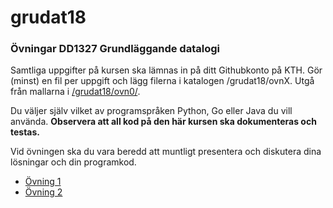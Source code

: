 # grudat18

### Övningar DD1327 Grundläggande datalogi

Samtliga uppgifter på kursen ska lämnas in på ditt Githubkonto på KTH.
Gör (minst) en fil per uppgift och lägg filerna i katalogen /grudat18/ovnX.
Utgå från mallarna i [/grudat18/ovn0/](https://github.com/yourbasic/grudat18/tree/master/ovn0).

Du väljer själv vilket av programspråken Python, Go eller Java du vill använda.
**Observera att all kod på den här kursen ska dokumenteras och testas.**

Vid övningen ska du vara beredd att muntligt presentera och diskutera
dina lösningar och din programkod.

- [Övning 1](https://github.com/yourbasic/grudat18/blob/master/ovn1.md)
- [Övning 2](https://github.com/yourbasic/grudat18/blob/master/ovn2.md)
